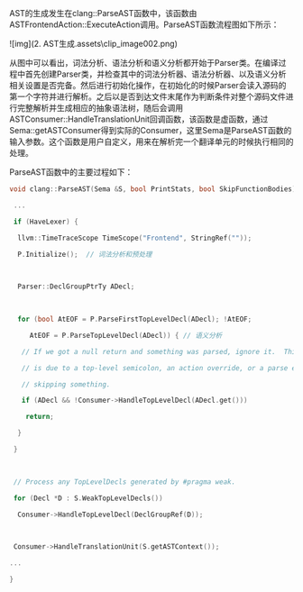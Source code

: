 

AST的生成发生在clang::ParseAST函数中，该函数由ASTFrontendAction::ExecuteAction调用。ParseAST函数流程图如下所示：

![img](2. AST生成.assets\clip_image002.png)



从图中可以看出，词法分析、语法分析和语义分析都开始于Parser类。在编译过程中首先创建Parser类，并检查其中的词法分析器、语法分析器、以及语义分析相关设置是否完备。然后进行初始化操作，在初始化的时候Parser会读入源码的第一个字符并进行解析。之后以是否到达文件末尾作为判断条件对整个源码文件进行完整解析并生成相应的抽象语法树，随后会调用ASTConsumer::HandleTranslationUnit回调函数，该函数是虚函数，通过Sema::getASTConsumer得到实际的Consumer，这里Sema是ParseAST函数的输入参数。这个函数是用户自定义，用来在解析完一个翻译单元的时候执行相同的处理。

ParseAST函数中的主要过程如下：

```c++
void clang::ParseAST(Sema &S, bool PrintStats, bool SkipFunctionBodies) {

 ...

 if (HaveLexer) {

  llvm::TimeTraceScope TimeScope("Frontend", StringRef(""));

  P.Initialize();  // 词法分析和预处理

 

  Parser::DeclGroupPtrTy ADecl;

 

  for (bool AtEOF = P.ParseFirstTopLevelDecl(ADecl); !AtEOF;

     AtEOF = P.ParseTopLevelDecl(ADecl)) { // 语义分析

   // If we got a null return and something was parsed, ignore it.  This

   // is due to a top-level semicolon, an action override, or a parse error

   // skipping something.

   if (ADecl && !Consumer->HandleTopLevelDecl(ADecl.get()))

    return;

  }

 }

 

 // Process any TopLevelDecls generated by #pragma weak.

 for (Decl *D : S.WeakTopLevelDecls())

  Consumer->HandleTopLevelDecl(DeclGroupRef(D));

 

 Consumer->HandleTranslationUnit(S.getASTContext());

...

}

```



 